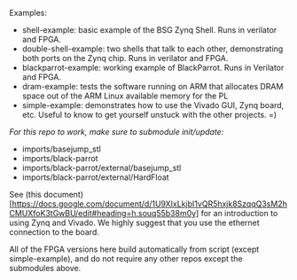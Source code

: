 Examples:

- shell-example: basic example of the BSG Zynq Shell. Runs in verilator and FPGA.
- double-shell-example: two shells that talk to each other, demonstrating both ports on the Zynq chip. Runs in verilator and FPGA.
- blackparrot-example: working example of BlackParrot. Runs in Verilator and FPGA.
- dram-example: tests the software running on ARM that allocates DRAM space out of the ARM Linux available memory for the PL
- simple-example: demonstrates how to use the Vivado GUI, Zynq board, etc. Useful to know to get yourself unstuck with the other projects. =)

*For this repo to work, make sure to submodule init/update:*

- imports/basejump\_stl
- imports/black-parrot
- imports/black-parrot/external/basejump\_stl
- imports/black-parrot/external/HardFloat

See (this document)[https://docs.google.com/document/d/1U9XIxLkjbI1vQR5hxjk8SzqqQ3sM2hCMUXfoK3tGwBU/edit#heading=h.souq55b38m0y] for an introduction to using Zynq and Vivado. We highly suggest that you use the ethernet connection to the board.

All of the FPGA versions here build automatically from script (except simple-example), and do not require any other repos except the submodules above.
